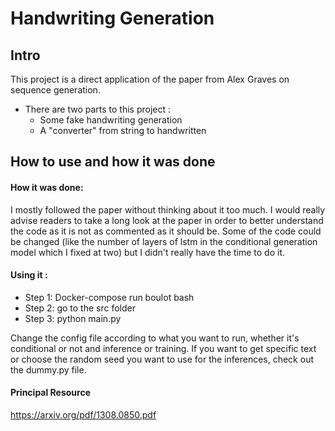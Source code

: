 # Handwriting Generation

## Intro
This project is a direct application of the paper from Alex Graves on sequence generation.
- There are two parts to this project :
  -  Some fake handwriting generation
  -  A "converter" from string to handwritten

## How to use and how it was done

#### How it was done:
I mostly followed the paper without thinking about it too much.
I would really advise readers to take a long look at the paper in order to better understand the code as it is not as commented as it should be.
Some of the code could be changed (like the number of layers of lstm in the conditional generation model which I fixed at two) but I didn't really have the time to do it.

#### Using it :
- Step 1: Docker-compose run boulot bash
- Step 2: go to the src folder
- Step 3: python main.py


Change the config file according to what you want to run, whether it's conditional or not and inference or training.
If you want to get specific text or choose the random seed you want to use for the inferences, check out the dummy.py  file.


#### Principal Resource
https://arxiv.org/pdf/1308.0850.pdf

